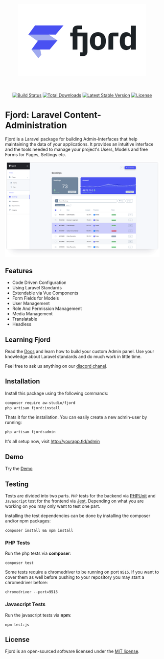 <p align="center" style="margin: 50px 0 !important;"><a href="https://www.fjord-admin.com" target="_blank" rel="noopener"><img src="./docs/fjord-logo-padding.svg" width="420"></p>

<p align="center">
    <a href="https://github.com/aw-studio/fjord/actions"><img src="https://github.com/aw-studio/fjord/workflows/tests/badge.svg" alt="Build Status"></a>
    <a href="https://packagist.org/packages/aw-studio/fjord"><img src="https://img.shields.io/packagist/dt/aw-studio/fjord?color=%234951f2" alt="Total Downloads"></a>
    <a href="https://packagist.org/packages/aw-studio/fjord"><img src="https://img.shields.io/github/v/release/aw-studio/fjord?color=%2383c2ff&label=stable" alt="Latest Stable Version"></a>
    <a href="https://packagist.org/packages/aw-studio/fjord"><img src="https://img.shields.io/github/license/aw-studio/fjord?color=%2331c653" alt="License"></a>
</p>

# Fjord: Laravel Content-Administration

Fjord is a Laravel package for building Admin-Interfaces that help maintaining the data of your applications. It provides an intuitive interface and the tools needed to manage your project's Users, Models and free Forms for Pages, Settings etc.

![Fjord Interface](./docs/fjord_preview.png 'Fjord Interface')

## Features

-   Code Driven Configuration
-   Using Laravel Standards
-   Extendable via Vue Components
-   Form Fields for Models
-   User Management
-   Role And Permission Management
-   Media Management
-   Translatable
-   Headless

## Learning Fjord

Read the [Docs](https://www.fjord-admin.com) and learn how to build your custom Admin panel. Use your knowledge about Laravel standards and do much work in little time.

Feel free to ask us anything on our [discord chanel](https://discord.gg/u4qpb5P).

## Installation

Install this package using the following commands:

```bash
composer require aw-studio/fjord
php artisan fjord:install
```

Thats it for the installation. You can easily create a new admin-user by running:

```bash
php artisan fjord:admin
```

It's all setup now, visit http://yourapp.tld/admin

## Demo

Try the [Demo](https://demo.fjord-admin.com)

## Testing

Tests are divided into two parts. `PHP` tests for the backend via [PHPUnit](https://phpunit.readthedocs.io/en/9.2/) and `Javascript` test for the frontend via [Jest](https://jestjs.io/). Depending on what you are working on you may only want to test one part.

Installing the test dependencies can be done by installing the composer and/or npm packages:

```shell
composer install && npm install
```

### PHP Tests

Run the php tests via **composer**:

```shell
composer test
```

Some tests require a chromedriver to be running on port `9515`. If you want to cover them as well before pushing to your repository you may start a chromedriver before:

```shell
chromedriver --port=9515
```

### Javascript Tests

Run the javascript tests via **npm**:

```shell
npm test:js
```

## License

Fjord is an open-sourced software licensed under the [MIT license](LICENSE.md).
